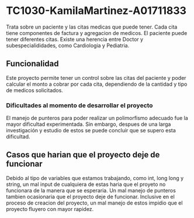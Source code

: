 # TC1030-KamilaMartinez-A01711833
Trata sobre un paciente y las citas medicas que puede tener. Cada cita tiene componentes de factura y  agregacion de medicos. El paciente puede tener diferentes citas. Existe una herencia entre Doctor y subespecialididades, como Cardiologia y Pediatria. 

## Funcionalidad
Este proyecto permite tener un control sobre las citas del paciente y poder calcular el monto a cobrar por cada cita, dependiendo de la cantidad y tipo de medicos solicitados. 

### Dificultades al momento de desarrollar el proyecto
El manejo de punteros para poder realizar un polimorfismo adecuado fue la mayor dificultad experimentada. Sin embargo, despues de una larga investigación y estudio de estos se puede concluir que se supero esta dificultad.

## Casos que harian que el proyecto deje de funcionar
Debido al tipo de variables que estamos trabajando, como int, long long y string, un mal input de cualquiera de estas haria que el proyeto no funcionara de la manera que se esperaria. Un mal manejo de punteros tambien ocasionaria que el proyecto deje de funcionar. Inclusive en el proceso de creacion del proyecto, un mal manejo de estos impidio que el proyecto fluyero con mayor rapidez.

